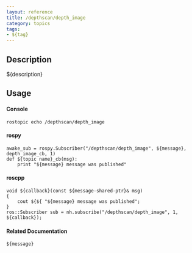 ```yaml
---
layout: reference
title: /depthscan/depth_image
category: topics
tags: 
- ${tag}
---
```


## Description
${description}

## Usage
#### Console
```
rostopic echo /depthscan/depth_image
```

#### rospy
```
awake_sub = rospy.Subscriber("/depthscan/depth_image", ${message}, depth_image_cb, 1)
def ${topic name}_cb(msg):
    print "${message} message was published"
```

#### roscpp
```
void ${callback}(const ${message-shared-ptr}& msg)
{
    cout ${${ "${message} message was published";
}
ros::Subscriber sub = nh.subscribe("/depthscan/depth_image", 1, ${callback});
```

#### Related Documentation
``${message}``